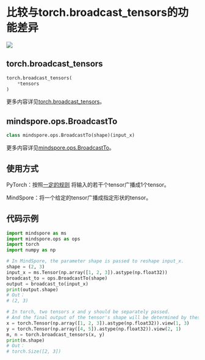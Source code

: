 # 比较与torch.broadcast_tensors的功能差异

<a href="https://gitee.com/mindspore/docs/blob/r2.0.0-alpha/docs/mindspore/source_zh_cn/note/api_mapping/pytorch_diff/BroadcastTo.md" target="_blank"><img src="https://mindspore-website.obs.cn-north-4.myhuaweicloud.com/website-images/master/resource/_static/logo_source.png"></a>

## torch.broadcast_tensors

```python
torch.broadcast_tensors(
    *tensors
)
```

更多内容详见[torch.broadcast_tensors](https://pytorch.org/docs/1.5.0/torch.html#torch.broadcast_tensors)。

## mindspore.ops.BroadcastTo

```python
class mindspore.ops.BroadcastTo(shape)(input_x)
```

更多内容详见[mindspore.ops.BroadcastTo](https://mindspore.cn/docs/zh-CN/r2.0.0-alpha/api_python/ops/mindspore.ops.BroadcastTo.html#mindspore.ops.BroadcastTo)。

## 使用方式

PyTorch：按照[一定的规则](https://pytorch.org/docs/stable/notes/broadcasting.html#broadcasting-semantics)
将输入的若干个tensor广播成1个tensor。

MindSpore：将一个给定的tensor广播成指定形状的tensor。

## 代码示例

```python
import mindspore as ms
import mindspore.ops as ops
import torch
import numpy as np

# In MindSpore, the parameter shape is passed to reshape input_x.
shape = (2, 3)
input_x = ms.Tensor(np.array([1, 2, 3]).astype(np.float32))
broadcast_to = ops.BroadcastTo(shape)
output = broadcast_to(input_x)
print(output.shape)
# Out：
# (2, 3)

# In torch, two tensors x and y should be separately passed.
# And the final output of the tensor's shape will be determined by these inputs' shapes according to rules mentioned above.
x = torch.Tensor(np.array([1, 2, 3]).astype(np.float32)).view(1, 3)
y = torch.Tensor(np.array([4, 5]).astype(np.float32)).view(2, 1)
m, n = torch.broadcast_tensors(x, y)
print(m.shape)
# Out：
# torch.Size([2, 3])
```